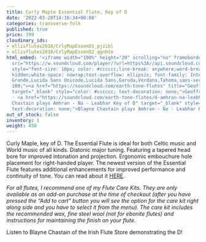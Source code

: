 ```yaml
---
title: Curly Maple Essential Flute, Key of D
date: '2022-03-28T14:16:34+00:00'
categories: transverse-folk
published: true
price: 399
cloudinary_ids:
- ellisflutes2018/CrlyMapEssenD1_pjzibl
- ellisflutes2018/CrlyMapEssenD2_qgnhto
html_embed: '<iframe width="100%" height="20" scrolling="no" frameborder="no" allow="autoplay"
  src="https://w.soundcloud.com/player/?url=https%3A//api.soundcloud.com/tracks/486027465&color=%23ff5500&inverse=false&auto_play=false&show_user=true"></iframe><div
  style="font-size: 10px; color: #cccccc;line-break: anywhere;word-break: normal;overflow:
  hidden;white-space: nowrap;text-overflow: ellipsis; font-family: Interstate,Lucida
  Grande,Lucida Sans Unicode,Lucida Sans,Garuda,Verdana,Tahoma,sans-serif;font-weight:
  100;"><a href="https://soundcloud.com/earth-tone-flutes" title="Geoffrey Ellis Flutes"
  target="_blank" style="color: #cccccc; text-decoration: none;">Geoffrey Ellis Flutes</a>
  · <a href="https://soundcloud.com/earth-tone-flutes/d-amhran-na-leabhar" title="Blayne
  Chastain plays Amhran - Na - Leabhar Key of D" target="_blank" style="color: #cccccc;
  text-decoration: none;">Blayne Chastain plays Amhran - Na - Leabhar Key of D</a></div>'
out_of_stock: false
inventory: 1
weight: 450
---
```


Curly Maple, key of D.  The Essential Flute is ideal for both Celtic music and World music of all kinds. Diatonic major tuning. Featuring a tapered head bore for improved intonation and projection. Ergonomic embouchure hole placement for right-handed player.  The newest version of the Essential Flute features additional enhancements for improved performance and continuity of tone.  You can read about it [HERE](https://www.ellisflutes.com/world-flutes/transverse-folk). 

*For all flutes, I recommend one of my Flute Care Kits.  They are only available as an add-on purchase at the time of checkout (after you have pressed the “Add to cart” button you will see the option for the care kit right along side and you have to select it from the menu). The care kit includes the recommended wax, fine steel wool (not for ebonite flutes) and instructions for maintaining the finish on your flute.*

Listen to Blayne Chastain of the Irish Flute Store demonstrating the D!
